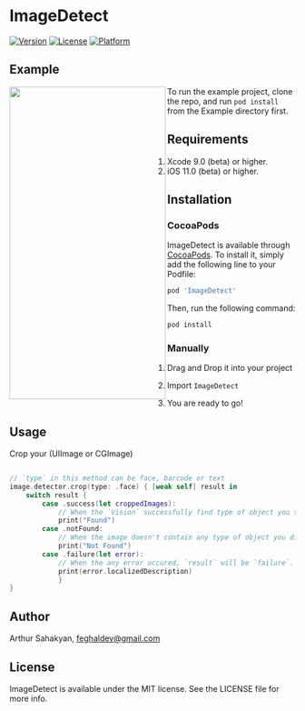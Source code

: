 # ImageDetect

[![Version](https://img.shields.io/cocoapods/v/ImageDetect.svg?style=flat)](http://cocoapods.org/pods/ImageDetect)
[![License](https://img.shields.io/cocoapods/l/ImageDetect.svg?style=flat)](http://cocoapods.org/pods/ImageDetect)
[![Platform](https://img.shields.io/cocoapods/p/ImageDetect.svg?style=flat)](http://cocoapods.org/pods/ImageDetect)

## Example

<a href="url"><img src="https://github.com/Feghal/ImageDetect/blob/master/Screenshots/1.PNG" align="left" height="550" width="275" ></a>

To run the example project, clone the repo, and run `pod install` from the Example directory first.

## Requirements
1) Xcode 9.0 (beta) or higher.
2)  iOS 11.0 (beta) or higher.

## Installation

### CocoaPods

ImageDetect is available through [CocoaPods](http://cocoapods.org). To install
it, simply add the following line to your Podfile:

```ruby
pod 'ImageDetect'
```
Then, run the following command:
```ruby
pod install
```
### Manually

1. Drag and Drop it into your project

2. Import `ImageDetect`

3. You are ready to go!

## Usage
Crop your (UIImage or CGImage)
```Swift

// `type` in this method can be face, barcode or text
image.detector.crop(type: .face) { [weak self] result in
    switch result {
        case .success(let croppedImages):
            // When the `Vision` successfully find type of object you set and successfuly crops it.
            print("Found")
        case .notFound:
            // When the image doesn't contain any type of object you did set, `result` will be `.notFound`.
            print("Not Found")
        case .failure(let error):
            // When the any error occured, `result` will be `failure`.
            print(error.localizedDescription)
            }
}
```

## Author

Arthur Sahakyan, feghaldev@gmail.com

## License

ImageDetect is available under the MIT license. See the LICENSE file for more info.
